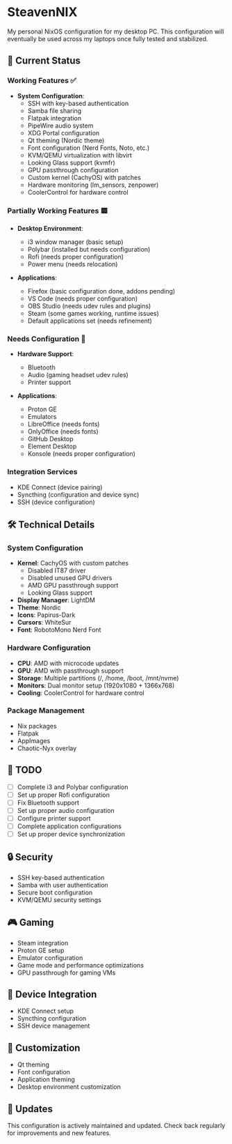 # SteavenNIX

My personal NixOS configuration for my desktop PC. This configuration will eventually be used across my laptops once fully tested and stabilized.

## 🚀 Current Status

### Working Features ✅
- **System Configuration**:
  - SSH with key-based authentication
  - Samba file sharing
  - Flatpak integration
  - PipeWire audio system
  - XDG Portal configuration
  - Qt theming (Nordic theme)
  - Font configuration (Nerd Fonts, Noto, etc.)
  - KVM/QEMU virtualization with libvirt
  - Looking Glass support (kvmfr)
  - GPU passthrough configuration
  - Custom kernel (CachyOS) with patches
  - Hardware monitoring (lm_sensors, zenpower)
  - CoolerControl for hardware control

### Partially Working Features 🟨
- **Desktop Environment**:
  - i3 window manager (basic setup)
  - Polybar (installed but needs configuration)
  - Rofi (needs proper configuration)
  - Power menu (needs relocation)

- **Applications**:
  - Firefox (basic configuration done, addons pending)
  - VS Code (needs proper configuration)
  - OBS Studio (needs udev rules and plugins)
  - Steam (some games working, runtime issues)
  - Default applications set (needs refinement)

### Needs Configuration 🔧
- **Hardware Support**:
  - Bluetooth
  - Audio (gaming headset udev rules)
  - Printer support

- **Applications**:
  - Proton GE
  - Emulators
  - LibreOffice (needs fonts)
  - OnlyOffice (needs fonts)
  - GitHub Desktop
  - Element Desktop
  - Konsole (needs proper configuration)

### Integration Services
- KDE Connect (device pairing)
- Syncthing (configuration and device sync)
- SSH (device configuration)

## 🛠️ Technical Details

### System Configuration
- **Kernel**: CachyOS with custom patches
  - Disabled IT87 driver
  - Disabled unused GPU drivers
  - AMD GPU passthrough support
  - Looking Glass support
- **Display Manager**: LightDM
- **Theme**: Nordic
- **Icons**: Papirus-Dark
- **Cursors**: WhiteSur
- **Font**: RobotoMono Nerd Font

### Hardware Configuration
- **CPU**: AMD with microcode updates
- **GPU**: AMD with passthrough support
- **Storage**: Multiple partitions (/, /home, /boot, /mnt/nvme)
- **Monitors**: Dual monitor setup (1920x1080 + 1366x768)
- **Cooling**: CoolerControl for hardware control

### Package Management
- Nix packages
- Flatpak
- AppImages
- Chaotic-Nyx overlay

## 📝 TODO
- [ ] Complete i3 and Polybar configuration
- [ ] Set up proper Rofi configuration
- [ ] Fix Bluetooth support
- [ ] Set up proper audio configuration
- [ ] Configure printer support
- [ ] Complete application configurations
- [ ] Set up proper device synchronization

## 🔒 Security
- SSH key-based authentication
- Samba with user authentication
- Secure boot configuration
- KVM/QEMU security settings

## 🎮 Gaming
- Steam integration
- Proton GE setup
- Emulator configuration
- Game mode and performance optimizations
- GPU passthrough for gaming VMs

## 📱 Device Integration
- KDE Connect setup
- Syncthing configuration
- SSH device management

## 🎨 Customization
- Qt theming
- Font configuration
- Application theming
- Desktop environment customization

## 🔄 Updates
This configuration is actively maintained and updated. Check back regularly for improvements and new features.

